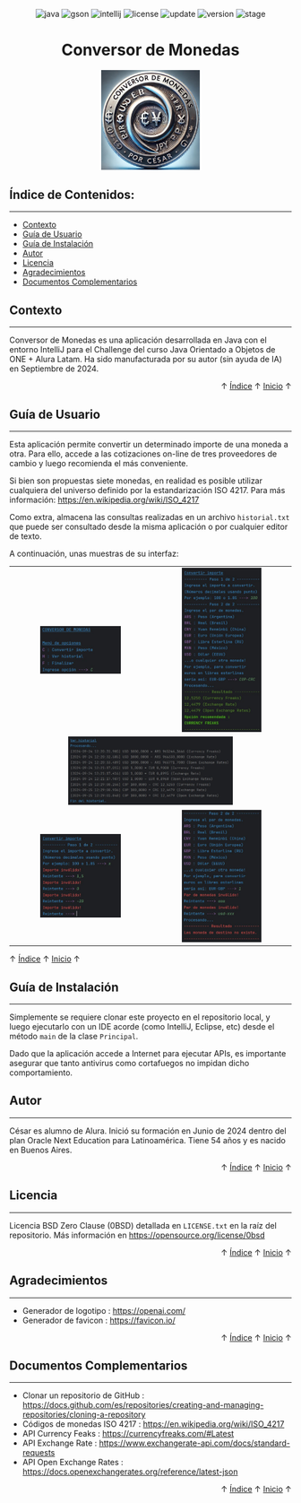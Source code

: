 <a id="readme-inicio"></a>

<div align="center">

![java](https://img.shields.io/badge/Java-17.0.12-red)
![gson](https://img.shields.io/badge/Gson-2.11.0-red)
![intellij](https://img.shields.io/badge/IntelliJ-CE%202024.2.2-red)
![license](https://img.shields.io/badge/License-0BSD-brightgreen)
![update](https://img.shields.io/badge/Update-25%2FSep%2F2024-blue)
![version](https://img.shields.io/badge/Version-1.0.0-blue)
![stage](https://img.shields.io/badge/Stage-Release-blue)

</div>

<h1 align="center">Conversor de Monedas</h1>
<div align="center"><img alt="Conversor de Monedas" src="assets/logotipo.png" style="width:35%;height:35%;" /></div> 


<a id="readme-indice"></a>
## Índice de Contenidos:
---
- [Contexto](#contexto)
- [Guía de Usuario](#guía-de-usuario)
- [Guía de Instalación](#guía-de-instalación)
- [Autor](#autor)
- [Licencia](#licencia)
- [Agradecimientos](#agradecimientos)
- [Documentos Complementarios](#documentos-complementarios)


## Contexto
---
Conversor de Monedas es una aplicación desarrollada en Java con el entorno IntelliJ para el Challenge del curso Java Orientado a Objetos de ONE + Alura Latam. Ha sido manufacturada por su autor (sin ayuda de IA) en Septiembre de 2024.

<div align="right">&#8593; <a href="#readme-indice">Índice</a> &#8593; <a href="#readme-inicio">Inicio</a> &#8593;</div>

## Guía de Usuario
---
Esta aplicación permite convertir un determinado importe de una moneda a otra. Para ello, accede a las cotizaciones on-line de tres proveedores de cambio y luego recomienda el más conveniente. 

Si bien son propuestas siete monedas, en realidad es posible utilizar cualquiera del universo definido por la estandarización ISO 4217. Para más información: https://en.wikipedia.org/wiki/ISO_4217

Como extra, almacena las consultas realizadas en un archivo <code>historial.txt</code> que puede ser consultado desde la misma aplicación o por cualquier editor de texto.

A continuación, unas muestras de su interfaz:

<table style="border:0">
<tr>
<td style="text-align: center; vertical-align: center;"><img alt="Menú" src="assets/screenshot-M.jpg" style="width:60%;height:60%;" /></td>
<td style="text-align: center; vertical-align: center;"><img alt="Convertir importe" src="assets/screenshot-C1.jpg" style="width:60%;height:60%;" /></td>
</tr>
<tr>
<td style="text-align: center; vertical-align: center;" colspan="2"><img alt="Ver historial" src="assets/screenshot-H.jpg" style="width:60%;height:60%;" /></td>
</tr>
<tr>
<td style="text-align: center; vertical-align: center;"><img alt="Convertir importe" src="assets/screenshot-C2.jpg" style="width:60%;height:60%;" /></td>
<td style="text-align: center; vertical-align: center;"><img alt="Convertir importe" src="assets/screenshot-C3.jpg" style="width:60%;height:60%;" /></td>
</tr>
</table

<div align="right">&#8593; <a href="#readme-indice">Índice</a> &#8593; <a href="#readme-inicio">Inicio</a> &#8593;</div>

## Guía de Instalación
---
Simplemente se requiere clonar este proyecto en el repositorio local, y luego ejecutarlo con un IDE acorde (como IntelliJ, Eclipse, etc) desde el método <code>main</code> de la clase <code>Principal</code>.

Dado que la aplicación accede a Internet para ejecutar APIs, es importante asegurar que tanto antivirus como cortafuegos no impidan dicho comportamiento.

## Autor
---
César es alumno de Alura. Inició su formación en Junio de 2024 dentro del plan Oracle Next Education para Latinoamérica. Tiene 54 años y es nacido en Buenos Aires.

<div align="right">&#8593; <a href="#readme-indice">Índice</a> &#8593; <a href="#readme-inicio">Inicio</a> &#8593;</div>

## Licencia 
---
Licencia BSD Zero Clause (0BSD) detallada en <code>LICENSE.txt</code> en la raíz del repositorio. Más información en https://opensource.org/license/0bsd

<div align="right">&#8593; <a href="#readme-indice">Índice</a> &#8593; <a href="#readme-inicio">Inicio</a> &#8593;</div>

## Agradecimientos 
---
* Generador de logotipo : https://openai.com/
* Generador de favicon : https://favicon.io/

<div align="right">&#8593; <a href="#readme-indice">Índice</a> &#8593; <a href="#readme-inicio">Inicio</a> &#8593;</div>

## Documentos Complementarios
---
* Clonar un repositorio de GitHub : https://docs.github.com/es/repositories/creating-and-managing-repositories/cloning-a-repository
* Códigos de monedas ISO 4217 : https://en.wikipedia.org/wiki/ISO_4217
* API Currency Feaks : https://currencyfreaks.com/#Latest
* API Exchange Rate : https://www.exchangerate-api.com/docs/standard-requests
* API Open Exchange Rates : https://docs.openexchangerates.org/reference/latest-json

<div align="right">&#8593; <a href="#readme-indice">Índice</a> &#8593; <a href="#readme-inicio">Inicio</a> &#8593;</div>